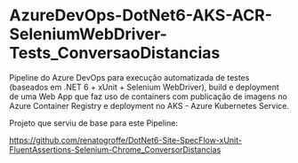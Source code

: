 # AzureDevOps-DotNet6-AKS-ACR-SeleniumWebDriver-Tests_ConversaoDistancias
Pipeline do Azure DevOps para execução automatizada de testes (baseados em .NET 6 + xUnit + Selenium WebDriver), build e deployment de uma Web App que faz uso de containers com publicação de imagens no Azure Container Registry e deployment no AKS - Azure Kubernetes Service.

Projeto que serviu de base para este Pipeline:

https://github.com/renatogroffe/DotNet6-Site-SpecFlow-xUnit-FluentAssertions-Selenium-Chrome_ConversorDistancias
